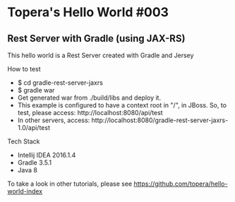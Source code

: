 # Topera's Hello World #003
## Rest Server with Gradle (using JAX-RS)
This hello world is a Rest Server created with Gradle and Jersey

How to test
* $ cd gradle-rest-server-jaxrs
* $ gradle war
* Get generated war from ./build/libs and deploy it.
* This example is configured to have a context root in "/", in JBoss. So, to test, please access: http://localhost:8080/api/test
* In other servers, access: http://localhost:8080/gradle-rest-server-jaxrs-1.0/api/test

Tech Stack
* Intellij IDEA 2016.1.4
* Gradle 3.5.1
* Java 8

To take a look in other tutorials, please see https://github.com/topera/hello-world-index
